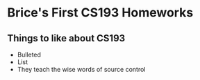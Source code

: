 # Brice's First CS193 Homeworks

## Things to like about CS193
- Bulleted
- List
- They teach the wise words of source control
